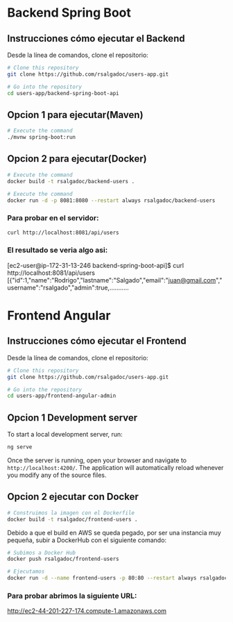 # Backend Spring Boot


## Instrucciones cómo ejecutar el Backend

Desde la línea de comandos, clone el repositorio:

```bash
# Clone this repository
git clone https://github.com/rsalgadoc/users-app.git

# Go into the repository
cd users-app/backend-spring-boot-api

```

## Opcion 1 para ejecutar(Maven)

```bash
# Execute the command
./mvnw spring-boot:run
```

## Opcion 2 para ejecutar(Docker)

```bash
# Execute the command
docker build -t rsalgadoc/backend-users .

# Execute the command
docker run -d -p 8081:8080 --restart always rsalgadoc/backend-users
```

### Para probar en el servidor:

```bash
curl http://localhost:8081/api/users
```

### El resultado se veria algo asi:

[ec2-user@ip-172-31-13-246 backend-spring-boot-api]$ curl http://localhost:8081/api/users
[{"id":1,"name":"Rodrigo","lastname":"Salgado","email":"juan@gmail.com","username":"rsalgado","admin":true,...........


# Frontend Angular

## Instrucciones cómo ejecutar el Frontend

Desde la línea de comandos, clone el repositorio:

```bash
# Clone this repository
git clone https://github.com/rsalgadoc/users-app.git

# Go into the repository
cd users-app/frontend-angular-admin

```

## Opcion 1 Development server

To start a local development server, run:

```bash
ng serve
```

Once the server is running, open your browser and navigate to `http://localhost:4200/`. The application will automatically reload whenever you modify any of the source files.


## Opcion 2 ejecutar con Docker

```bash
# Construimos la imagen con el Dockerfile 
docker build -t rsalgadoc/frontend-users .
```
 Debido a que el build en AWS se queda pegado, por ser una instancia muy pequeña, subir a DockerHub con el siguiente comando:
```bash
# Subimos a Docker Hub
docker push rsalgadoc/frontend-users
```

```bash
# Ejecutamos
docker run -d --name frontend-users -p 80:80 --restart always rsalgadoc/frontend-users
```

### Para probar abrimos la siguiente URL:

http://ec2-44-201-227-174.compute-1.amazonaws.com